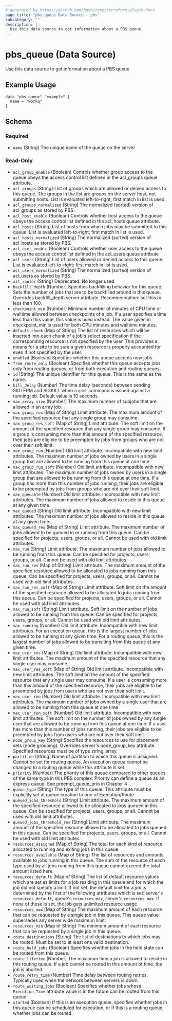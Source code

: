 ```yaml
---
# generated by https://github.com/hashicorp/terraform-plugin-docs
page_title: "pbs_queue Data Source - pbs"
subcategory: ""
description: |-
  Use this data source to get information about a PBS queue.
---
```


# pbs_queue (Data Source)

Use this data source to get information about a PBS queue.

## Example Usage
```hcl
data "pbs_queue" "example" {
  name = "workq"
}
```

<!-- schema generated by tfplugindocs -->
## Schema

### Required

- `name` (String) The unique name of the queue on the server

### Read-Only

- `acl_group_enable` (Boolean) Controls whether group access to the queue obeys the access control list defined in the acl_groups queue attribute.
- `acl_groups` (String) List of groups which are allowed or denied access to this queue. The groups in the list are groups on the server host, not submitting hosts. List is evaluated left-to-right; first match in list is used.
- `acl_groups_normalized` (String) The normalized (sorted) version of acl_groups as stored by PBS.
- `acl_host_enable` (Boolean) Controls whether host access to the queue obeys the access control list defined in the acl_hosts queue attribute.
- `acl_hosts` (String) List of hosts from which jobs may be submitted to this queue. List is evaluated left-to-right; first match in list is used.
- `acl_hosts_normalized` (String) The normalized (sorted) version of acl_hosts as stored by PBS.
- `acl_user_enable` (Boolean) Controls whether user access to the queue obeys the access control list defined in the acl_users queue attribute
- `acl_users` (String) List of users allowed or denied access to this queue. List is evaluated left-to-right; first match in list is used.
- `acl_users_normalized` (String) The normalized (sorted) version of acl_users as stored by PBS.
- `alt_router` (String) Deprecated. No longer used.
- `backfill_depth` (Number) Specifies backfilling behavior for this queue. Sets the number of jobs that are to be backfilled around in this queue. Overrides backfill_depth server attribute. Recommendation: set this to less than 100.
- `checkpoint_min` (Number) Minimum number of minutes of CPU time or walltime allowed between checkpoints of a job. If a user specifies a time less than this value, this value is used instead. The value given in checkpoint_min is used for both CPU minutes and walltime minutes.
- `default_chunk` (Map of String) The list of resources which will be inserted into each chunk of a job's select specification if the corresponding resource is not specified by the user. This provides a means for a site to be sure a given resource is properly accounted for even if not specified by the user.
- `enabled` (Boolean) Specifies whether this queue accepts new jobs.
- `from_route_only` (Boolean) Specifies whether this queue accepts jobs only from routing queues, or from both execution and routing queues.
- `id` (String) The unique identifier for this queue. This is the same as the name.
- `kill_delay` (Number) The time delay (seconds) between sending SIGTERM and SIGKILL when a `qdel` command is issued against a running job. Default value is 10 seconds.
- `max_array_size` (Number) The maximum number of subjobs that are allowed in an array job.
- `max_group_res` (Map of String) Limit attribute. The maximum amount of the specified resource that any single group may consume.
- `max_group_res_soft` (Map of String) Limit attribute. The soft limit on the amount of the specified resource that any single group may consume. If a group is consuming more than this amount of the specified resource, their jobs are eligible to be preempted by jobs from groups who are not over their soft limit.
- `max_group_run` (Number) Old limit attribute. Incompatible with new limit attributes. The maximum number of jobs owned by users in a single group that are allowed to be running from this queue at one time.
- `max_group_run_soft` (Number) Old limit attribute. Incompatible with new limit attributes. The maximum number of jobs owned by users in a single group that are allowed to be running from this queue at one time. If a group has more than this number of jobs running, their jobs are eligible to be preempted by jobs from groups who are not over their soft limit.
- `max_queuable` (Number) Old limit attribute.  Incompatible with new limit attributes.  The maximum number of jobs allowed to reside in this queue at any given time.
- `max_queued` (String) Old limit attribute. Incompatible with new limit attributes. The maximum number of jobs allowed to reside in this queue at any given time.
- `max_queued_res` (Map of String) Limit attribute. The maximum number of jobs allowed to be queued in or running from this queue. Can be specified for projects, users, groups, or all. Cannot be used with old limit attributes.
- `max_run` (String) Limit attribute. The maximum number of jobs allowed to be running from this queue. Can be specified for projects, users, groups, or all. Cannot be used with old limit attributes.
- `max_run_res` (Map of String) Limit attribute. The maximum amount of the specified resource allowed to be allocated to jobs running from this queue. Can be specified for projects, users, groups, or all. Cannot be used with old limit attributes.
- `max_run_res_soft` (Map of String) Limit attribute. Soft limit on the amount of the specified resource allowed to be allocated to jobs running from this queue. Can be specified for projects, users, groups, or all. Cannot be used with old limit attributes.
- `max_run_soft` (String) Limit attribute. Soft limit on the number of jobs allowed to be running from this queue. Can be specified for projects, users, groups, or all. Cannot be used with old limit attributes.
- `max_running` (Number) Old limit attribute. Incompatible with new limit attributes. For an execution queue, this is the largest number of jobs allowed to be running at any given time. For a routing queue, this is the largest number of jobs allowed to be transiting from this queue at any given time.
- `max_user_res` (Map of String) Old limit attribute. Incompatible with new limit attributes. The maximum amount of the specified resource that any single user may consume.
- `max_user_res_soft` (Map of String) Old limit attribute. Incompatible with new limit attributes. The soft limit on the amount of the specified resource that any single user may consume. If a user is consuming more than this amount of the specified resource, their jobs are eligible to be preempted by jobs from users who are not over their soft limit.
- `max_user_run` (Number) Old limit attribute. Incompatible with new limit attributes. The maximum number of jobs owned by a single user that are allowed to be running from this queue at one time.
- `max_user_run_soft` (Number) Old limit attribute. Incompatible with new limit attributes. The soft limit on the number of jobs owned by any single user that are allowed to be running from this queue at one time. If a user has more than this number of jobs running, their jobs are eligible to be preempted by jobs from users who are not over their soft limit.
- `node_group_key` (String) Specifies the resources to use for placement sets (node grouping). Overrides server's node_group_key attribute. Specified resources must be of type string_array.
- `partition` (String) Name of partition to which this queue is assigned. Cannot be set for routing queue. An execution queue cannot be changed to a routing queue while this attribute is set.
- `priority` (Number) The priority of this queue compared to other queues of the same type in this PBS complex. Priority can define a queue as an express queue. See preempt_queue_prio in Chapter 4
- `queue_type` (String) The type of this queue. This attribute must be explicitly set at queue creation to one of Execution/Route
- `queued_jobs_threshold` (String) Limit attribute.  The maximum amount of the specified resource allowed to be allocated to jobs queued in this queue.  Can be specified for  projects, users, groups, or all.  Cannot be used with old limit attributes.
- `queued_jobs_threshold_res` (String) Limit attribute.  The maximum amount of the specified resource allowed to be allocated to jobs queued in this queue.  Can be specified for  projects, users, groups, or all.  Cannot be used with old limit attributes.
- `resources_assigned` (Map of String) The total for each kind of resource allocated to running and exiting jobs in this queue.
- `resources_available` (Map of String) The list of resources and amounts available to jobs running in this queue. The sum of the resource of each type used by all jobs running from this queue cannot exceed the total amount listed here.
- `resources_default` (Map of String) The list of default resource values which are set as limits for a job residing in this queue and for which the job did not specify a limit. If not set, the default limit for a job is determined by the first of the following attributes which is set: server's `resources_default`, queue's `resources_max`, server's `resources_max`. If none of these is set, the job gets unlimited resource usage.
- `resources_max` (Map of String) The maximum amount of each resource that can be requested by a single job in this queue. This queue value supersedes any server wide maximum limit.
- `resources_min` (Map of String) The minimum amount of each resource that can be requested by a single job in this queue.
- `route_destinations` (String) The list of destinations to which jobs may be routed. Must be set to at least one valid destination.
- `route_held_jobs` (Boolean) Specifies whether jobs in the held state can be routed from this queue.
- `route_lifetime` (Number) The maximum time a job is allowed to reside in this routing queue. If a job cannot be routed in this amount of time, the job is aborted.
- `route_retry_time` (Number) Time delay between routing retries. Typically used when the network between servers is down.
- `route_waiting_jobs` (Boolean) Specifies whether jobs whose `Execution_Time` attribute value is in the future can be routed from this queue.
- `started` (Boolean) If this is an execution queue, specifies whether jobs in this queue can be scheduled for execution, or if this is a routing queue, whether jobs can be routed.
